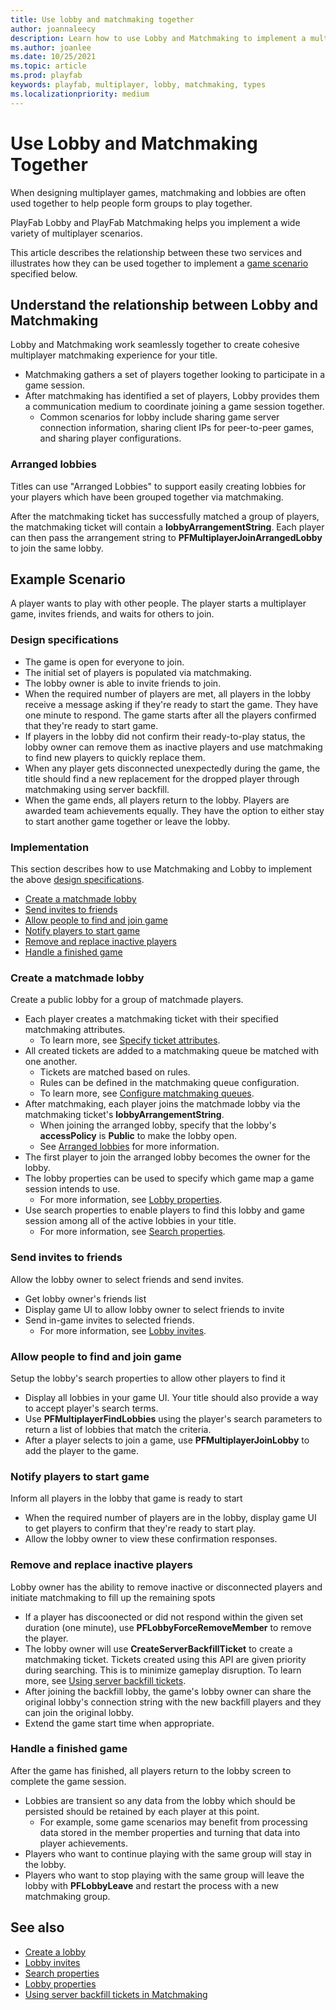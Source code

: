 ```yaml
---
title: Use lobby and matchmaking together
author: joannaleecy
description: Learn how to use Lobby and Matchmaking to implement a multiplayer game scenario.
ms.author: joanlee
ms.date: 10/25/2021
ms.topic: article
ms.prod: playfab
keywords: playfab, multiplayer, lobby, matchmaking, types
ms.localizationpriority: medium
---
```


# Use Lobby and Matchmaking Together

When designing multiplayer games, matchmaking and lobbies are often used together to help people form groups to play together. 

PlayFab Lobby and PlayFab Matchmaking helps you implement a wide variety of multiplayer scenarios.

This article describes the relationship between these two services and illustrates how they can be used together to implement a [game scenario](#example-scenario) specified below.

## Understand the relationship between Lobby and Matchmaking

Lobby and Matchmaking work seamlessly together to create cohesive multiplayer matchmaking experience for your title. 

* Matchmaking gathers a set of players together looking to participate in a game session.
* After matchmaking has identified a set of players, Lobby provides them a communication medium to coordinate joining a game session together.
    * Common scenarios for lobby include sharing game server connection information, sharing client IPs for peer-to-peer games, and sharing player configurations.

### Arranged lobbies

Titles can use "Arranged Lobbies" to support easily creating lobbies for your players which have been grouped together via matchmaking.

After the matchmaking ticket has successfully matched a group of players, the matchmaking ticket will contain a __lobbyArrangementString__. Each player can then pass the arrangement string to __PFMultiplayerJoinArrangedLobby__ to join the same lobby.

## Example Scenario

A player wants to play with other people. The player starts a multiplayer game, invites friends, and waits for others to join.

### Design specifications

* The game is open for everyone to join. 
* The initial set of players is populated via matchmaking.
* The lobby owner is able to invite friends to join.
* When the required number of players are met, all players in the lobby receive a message asking if they're ready to start the game. They have one minute to respond. The game starts after all the players confirmed that they're ready to start game. 
* If players in the lobby did not confirm their ready-to-play status, the lobby owner can remove them as inactive players and use matchmaking to find new players to quickly replace them.
* When any player gets disconnected unexpectedly during the game, the title should find a new replacement for the dropped player through matchmaking using server backfill.
* When the game ends, all players return to the lobby. Players are awarded team achievements equally. They have the option to either stay to start another game together or leave the lobby.

### Implementation

This section describes how to use Matchmaking and Lobby to implement the above [design specifications](#design-specifications).

* [Create a matchmade lobby](#create-a-matchmade-lobby)
* [Send invites to friends](#send-invites-to-friends)
* [Allow people to find and join game](#allow-people-to-find-and-join-game)
* [Notify players to start game](#notify-players-to-start-game)
* [Remove and replace inactive players](#remove-and-replace-inactive-players)
* [Handle a finished game](#handle-a-finished-game)

### Create a matchmade lobby

Create a public lobby for a group of matchmade players.

* Each player creates a matchmaking ticket with their specified matchmaking attributes.
    * To learn more, see [Specify ticket attributes](../matchmaking/ticket-attributes.md).
* All created tickets are added to a matchmaking queue be matched with one another. 
    * Tickets are matched based on rules.
    * Rules can be defined in the matchmaking queue configuration.
    * To learn more, see [Configure matchmaking queues](../matchmaking/config-queues.md).
* After matchmaking, each player joins the matchmade lobby via the matchmaking ticket's __lobbyArrangementString__.
    * When joining the arranged lobby, specify that the lobby's __accessPolicy__ is __Public__ to make the lobby open.
    * See [Arranged lobbies](#arranged-lobbies) for more information.
* The first player to join the arranged lobby becomes the owner for the lobby.
* The lobby properties can be used to specify which game map a game session intends to use.
    * For more information, see [Lobby properties](lobby-properties.md).
* Use search properties to enable players to find this lobby and game session among all of the active lobbies in your title.
    * For more information, see [Search properties](define-search-keywords.md).

### Send invites to friends

Allow the lobby owner to select friends and send invites.

* Get lobby owner's friends list
* Display game UI to allow lobby owner to select friends to invite
* Send in-game invites to selected friends.
    * For more information, see [Lobby invites](lobby-invites.md).

### Allow people to find and join game

Setup the lobby's search properties to allow other players to find it

* Display all lobbies in your game UI. Your title should also provide a way to accept player's search terms.
* Use __PFMultiplayerFindLobbies__ using the player's search parameters to return a list of lobbies that match the criteria.
* After a player selects to join a game, use __PFMultiplayerJoinLobby__ to add the player to the game.

### Notify players to start game 

Inform all players in the lobby that game is ready to start

* When the required number of players are in the lobby, display game UI to get players to confirm that they're ready to start play.
* Allow the lobby owner to view these confirmation responses.

### Remove and replace inactive players 

Lobby owner has the ability to remove inactive or disconnected players and initiate matchmaking to fill up the remaining spots

* If a player has discoonected or did not respond within the given set duration (one minute), use __PFLobbyForceRemoveMember__ to remove the player.
* The lobby owner will use __CreateServerBackfillTicket__ to create a matchmaking ticket. Tickets created using this API are given priority during searching. This is to minimize gameplay disruption. To learn more, see [Using server backfill tickets](../matchmaking/backfill-tickets.md).
* After joining the backfill lobby, the game's lobby owner can share the original lobby's connection string with the new backfill players and they can join the original lobby.
* Extend the game start time when appropriate.

### Handle a finished game

After the game has finished, all players return to the lobby screen to complete the game session.

* Lobbies are transient so any data from the lobby which should be persisted should be retained by each player at this point.
    * For example, some game scenarios may benefit from processing data stored in the member properties and turning that data into player achievements.
* Players who want to continue playing with the same group will stay in the lobby.
* Players who want to stop playing with the same group will leave the lobby with __PFLobbyLeave__ and restart the process with a new matchmaking group.

## See also

* [Create a lobby](create-a-lobby.md)
* [Lobby invites](lobby-invites.md)
* [Search properties](define-search-keywords.md)
* [Lobby properties](lobby-properties.md)
* [Using server backfill tickets in Matchmaking](../matchmaking/backfill-tickets.md)
